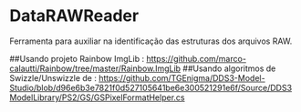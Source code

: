 # DataRAWReader
Ferramenta para auxiliar na identificação das estruturas dos arquivos RAW.

##Usando projeto Rainbow ImgLib : https://github.com/marco-calautti/Rainbow/tree/master/Rainbow.ImgLib
##Usando algoritmos de Swizzle/Unswizzle de : https://github.com/TGEnigma/DDS3-Model-Studio/blob/d96e6b3e7821f0d527105641be6e300521291e6f/Source/DDS3ModelLibrary/PS2/GS/GSPixelFormatHelper.cs
